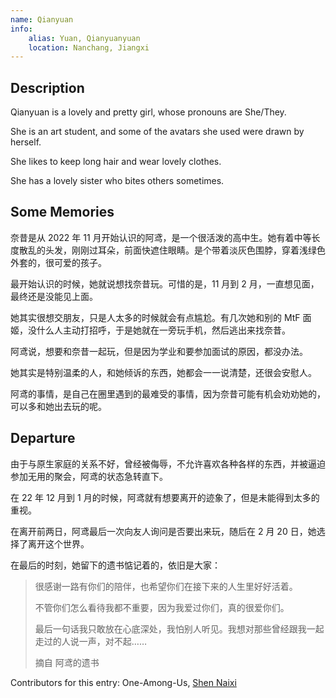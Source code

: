 ```yaml
---
name: Qianyuan
info:
    alias: Yuan, Qianyuanyuan
    location: Nanchang, Jiangxi
---
```


## Description

Qianyuan is a lovely and pretty girl, whose pronouns are She/They.

She is an art student, and some of the avatars she used were drawn by herself.

She likes to keep long hair and wear lovely clothes.

She has a lovely sister who bites others sometimes.

## Some Memories

奈昔是从 2022 年 11 月开始认识的阿鸢，是一个很活泼的高中生。她有着中等长度散乱的头发，刚刚过耳朵，前面快遮住眼睛。是个带着淡灰色围脖，穿着浅绿色外套的，很可爱的孩子。

最开始认识的时候，她就说想找奈昔玩。可惜的是，11 月到 2 月，一直想见面，最终还是没能见上面。

她其实很想交朋友，只是人太多的时候就会有点尴尬。有几次她和别的 MtF 面姬，没什么人主动打招呼，于是她就在一旁玩手机，然后逃出来找奈昔。

阿鸢说，想要和奈昔一起玩，但是因为学业和要参加面试的原因，都没办法。

她其实是特别温柔的人，和她倾诉的东西，她都会一一说清楚，还很会安慰人。

阿鸢的事情，是自己在圈里遇到的最难受的事情，因为奈昔可能有机会劝劝她的，可以多和她出去玩的呢。

## Departure

由于与原生家庭的关系不好，曾经被侮辱，不允许喜欢各种各样的东西，并被逼迫参加无用的聚会，阿鸢的状态急转直下。

在 22 年 12 月到 1 月的时候，阿鸢就有想要离开的迹象了，但是未能得到太多的重视。

在离开前两日，阿鸢最后一次向友人询问是否要出来玩，随后在 2 月 20 日，她选择了离开这个世界。

在最后的时刻，她留下的遗书惦记着的，依旧是大家：

> 很感谢一路有你们的陪伴，也希望你们在接下来的人生里好好活着。
> 
> 不管你们怎么看待我都不重要，因为我爱过你们，真的很爱你们。
>
> 最后一句话我只敢放在心底深处，我怕别人听见。我想对那些曾经跟我一起走过的人说一声，对不起……
> 
> 摘自 阿鸢的遗书 

Contributors for this entry: One-Among-Us, [Shen Naixi](https://twitter.com/chengyiga)
